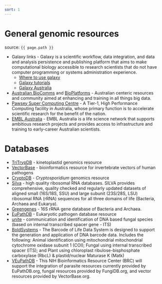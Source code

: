 ```yaml
---
sort: 1
---
```


# General genomic resources

source: `{{ page.path }}`

* Galaxy links - Galaxy is a scientific workflow, data integration, and data and analysis persistence and publishing platform that aims to make computational biology accessible to research scientists that do not have computer programming or systems administration experience.
    - [Where to use galaxy](https://galaxyproject.org/use/)
    - [Galaxy tutorials](https://galaxyproject.org/learn/)
    - [Galaxy Australia](https://usegalaxy.org.au/)
* [Australian BioComms](https://www.biocommons.org.au/) and [BioPlatforms](https://bioplatforms.com/biocommons/) - Australian centeric resources and community aimed at enhancing and training in all things big data.
* [Pawsey Super Computing Centre](https://pawsey.org.au/) - A Tier-1, High Performance Computing facility in Australia, whose primary function is to accelerate scientific research for the benefit of the nation.
* [EMBL Australia](https://www.emblaustralia.org/) - EMBL Australia is a life science network that supports ambitious research projects and provides access to infrastructure and training to early-career Australian scientists.

# Databases

* [TriTrypDB](https://tritrypdb.org/tritrypdb/) - kinetoplastid genomics resource
* [VectorBase](https://www.vectorbase.org/downloads) - bioinformatics resource for invertebrate vectors of human pathogens
* [CryptoDB](https://cryptodb.org/cryptodb/) - *Cryptosporidium* genomics resource
* [Silva](https://www.arb-silva.de/) - high quality ribosomal RNA databases. SILVA provides comprehensive, quality checked and regularly updated datasets of aligned small (16S/18S, SSU) and large subunit (23S/28S, LSU) ribosomal RNA (rRNA) sequences for all three domains of life (Bacteria, Archaea and Eukarya).
* [Greengenes](https://greengenes.secondgenome.com/) - 16S rRNA gene database of Bacteria and Archaea.
* [EuPathDB](https://eupathdb.org/eupathdb/) - Eukaryotic pathogen database resource
* [unite](https://unite.ut.ee/) - communication and identification of DNA based fungal species (based on internal transcribed spacer gene - ITS)
* [BoldSystems](http://v3.boldsystems.org/index.php/resources/handbook?chapter=2_databases.html) - The Barcode of Life Data System is designed to support the generation and application of DNA barcode data. Includes the following: Animal identification using mitochondrial mitochondrial cytochrome oxidase subunit 1 (COI); Fungal using internal transcribed spacer (ITS); and Plant using chloroplast ribulose-bisphosphate carboxylase (RbcL) & plastid/nuclear Maturase K (Matk)
* [VEuPathDB](https://veupathdb.org/) - This NIH Bioinformatics Resource Center (BRC) will support the integration of parasite resources currently provided by EuPathDB.org, fungal resources provided by FungiDB.org, and vector resources provided by VectorBase.org.
